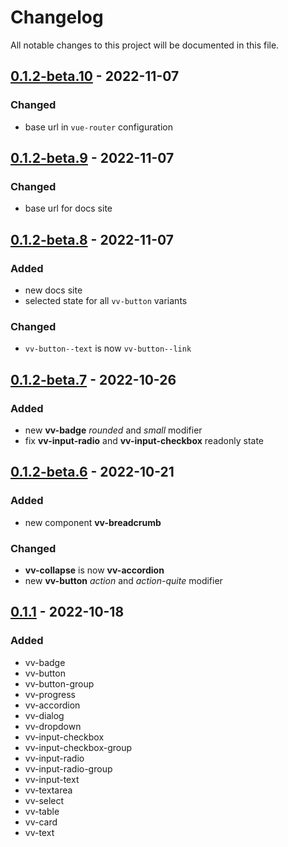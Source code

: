# Changelog

All notable changes to this project will be documented in this file.

## [0.1.2-beta.10] - 2022-11-07

### Changed

-   base url in `vue-router` configuration

## [0.1.2-beta.9] - 2022-11-07

### Changed

-   base url for docs site

## [0.1.2-beta.8] - 2022-11-07

### Added

-   new docs site
-   selected state for all `vv-button` variants

### Changed

-   `vv-button--text` is now `vv-button--link`

## [0.1.2-beta.7] - 2022-10-26

### Added

-   new **vv-badge** _rounded_ and _small_ modifier
-   fix **vv-input-radio** and **vv-input-checkbox** readonly state

## [0.1.2-beta.6] - 2022-10-21

### Added

-   new component **vv-breadcrumb**

### Changed

-   **vv-collapse** is now **vv-accordion**
-   new **vv-button** _action_ and _action-quite_ modifier

## [0.1.1] - 2022-10-18

### Added

-   vv-badge
-   vv-button
-   vv-button-group
-   vv-progress
-   vv-accordion
-   vv-dialog
-   vv-dropdown
-   vv-input-checkbox
-   vv-input-checkbox-group
-   vv-input-radio
-   vv-input-radio-group
-   vv-input-text
-   vv-textarea
-   vv-select
-   vv-table
-   vv-card
-   vv-text

[0.1.2-beta.10]: https://github.com/volverjs/style/compare/v0.1.2-beta.9...v0.1.2-beta.10
[0.1.2-beta.9]: https://github.com/volverjs/style/compare/v0.1.2-beta.8...v0.1.2-beta.9
[0.1.2-beta.8]: https://github.com/volverjs/style/compare/v0.1.2-beta.7...v0.1.2-beta.8
[0.1.2-beta.7]: https://github.com/volverjs/style/compare/v0.1.2-beta.6...v0.1.2-beta.7
[0.1.2-beta.6]: https://github.com/volverjs/style/compare/v0.1.2-beta.5...v0.1.2-beta.6
[0.1.1]: https://github.com/volverjs/style/compare/v0.1.0...v0.1.1
